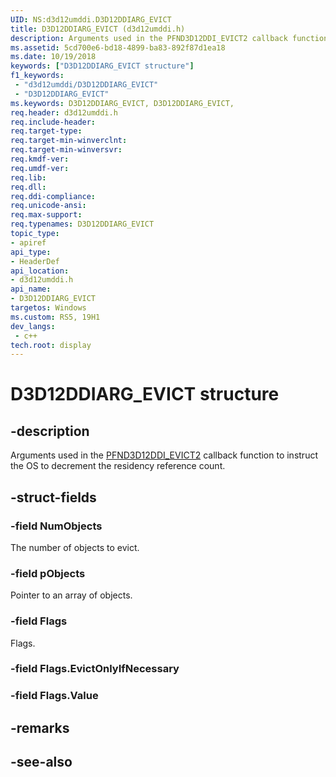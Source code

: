 ```yaml
---
UID: NS:d3d12umddi.D3D12DDIARG_EVICT
title: D3D12DDIARG_EVICT (d3d12umddi.h)
description: Arguments used in the PFND3D12DDI_EVICT2 callback function to instruct the OS to decrement the residency reference count.
ms.assetid: 5cd700e6-bd18-4899-ba83-892f87d1ea18
ms.date: 10/19/2018
keywords: ["D3D12DDIARG_EVICT structure"]
f1_keywords:
 - "d3d12umddi/D3D12DDIARG_EVICT"
 - "D3D12DDIARG_EVICT"
ms.keywords: D3D12DDIARG_EVICT, D3D12DDIARG_EVICT, 
req.header: d3d12umddi.h
req.include-header:
req.target-type:
req.target-min-winverclnt:
req.target-min-winversvr:
req.kmdf-ver:
req.umdf-ver:
req.lib:
req.dll:
req.ddi-compliance:
req.unicode-ansi:
req.max-support:
req.typenames: D3D12DDIARG_EVICT
topic_type: 
- apiref
api_type: 
- HeaderDef
api_location: 
- d3d12umddi.h
api_name: 
- D3D12DDIARG_EVICT
targetos: Windows
ms.custom: RS5, 19H1
dev_langs:
 - c++
tech.root: display
---
```


# D3D12DDIARG_EVICT structure

## -description

Arguments used in the [PFND3D12DDI_EVICT2](nc-d3d12umddi-pfnd3d12ddi_evict2.md) callback function to instruct the OS to decrement the residency reference count. 

## -struct-fields

### -field NumObjects

The number of objects to evict.

### -field pObjects

Pointer to an array of objects.

### -field Flags
 
Flags.

### -field Flags.EvictOnlyIfNecessary
 
### -field Flags.Value

## -remarks

## -see-also

